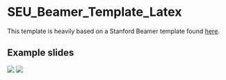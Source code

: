 # SEU_Beamer_Template_Latex
This template is heavily based on a Stanford Beamer template found [here](https://github.com/junwuzhang/ARMLab_LaTeX_Beamer_Template).

## Example slides
![](https://raw.githubusercontent.com/eshoyuan/pic/main/20211002212241.png)
![](https://raw.githubusercontent.com/eshoyuan/pic/main/20211002212328.png)
